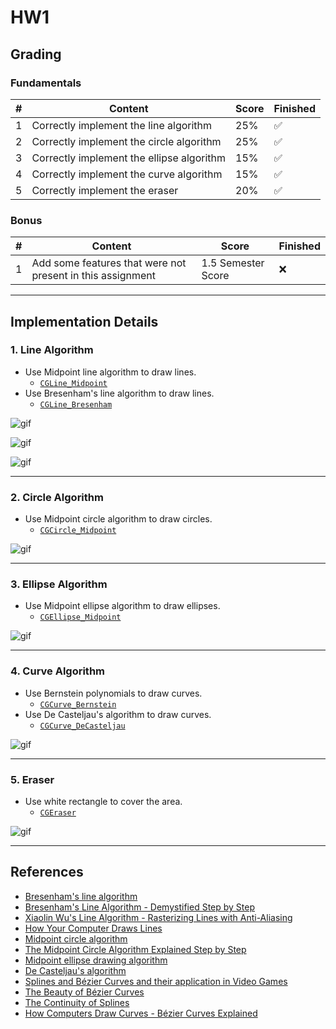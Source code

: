 # HW1

## Grading

### Fundamentals

| # | Content | Score | Finished |
|---|---------|-------|----------|
| 1 | Correctly implement the line algorithm | 25% | ✅ |
| 2 | Correctly implement the circle algorithm | 25% | ✅ |
| 3 | Correctly implement the ellipse algorithm | 15% | ✅ |
| 4 | Correctly implement the curve algorithm | 15% | ✅ |
| 5 | Correctly implement the eraser | 20% | ✅ |

### Bonus

| # | Content | Score | Finished |
|---|---------|-------|----------|
| 1 | Add some features that were not present in this assignment | 1.5 Semester Score | ❌ |

---

## Implementation Details

### 1. Line Algorithm

- Use Midpoint line algorithm to draw lines.
  - [`CGLine_Midpoint`](util.pde)
- Use Bresenham's line algorithm to draw lines.
  - [`CGLine_Bresenham`](util.pde)

![gif](assets/line.gif)

![gif](assets/polygon.gif)

![gif](assets/pencil.gif)

---

### 2. Circle Algorithm

- Use Midpoint circle algorithm to draw circles.
  - [`CGCircle_Midpoint`](util.pde)

![gif](assets/circle.gif)

---

### 3. Ellipse Algorithm

- Use Midpoint ellipse algorithm to draw ellipses.
  - [`CGEllipse_Midpoint`](util.pde)

![gif](assets/ellipse.gif)

---

### 4. Curve Algorithm

- Use Bernstein polynomials to draw curves.
  - [`CGCurve_Bernstein`](util.pde)
- Use De Casteljau's algorithm to draw curves.
  - [`CGCurve_DeCasteljau`](util.pde)

![gif](assets/curve.gif)

---

### 5. Eraser

- Use white rectangle to cover the area.
  - [`CGEraser`](util.pde)

![gif](assets/eraser.gif)

---

## References
- [Bresenham's line algorithm](https://en.wikipedia.org/wiki/Bresenham's_line_algorithm)
- [Bresenham's Line Algorithm - Demystified Step by Step](https://www.youtube.com/watch?v=CceepU1vIKo)
- [Xiaolin Wu's Line Algorithm - Rasterizing Lines with Anti-Aliasing](https://www.youtube.com/watch?v=f3Rs20k-hcI&t=1s)
- [How Your Computer Draws Lines](https://www.youtube.com/watch?v=8gIhNSAXYcQ)
- [Midpoint circle algorithm](https://en.wikipedia.org/wiki/Midpoint_circle_algorithm)
- [The Midpoint Circle Algorithm Explained Step by Step](https://www.youtube.com/watch?v=hpiILbMkF9w)
- [Midpoint ellipse drawing algorithm](https://www.geeksforgeeks.org/dsa/midpoint-ellipse-drawing-algorithm/)
- [De Casteljau's algorithm](https://en.wikipedia.org/wiki/De_Casteljau's_algorithm)
- [Splines and Bézier Curves and their application in Video Games](https://www.gameludere.com/2021/05/13/splines-and-bezier-curves-and-their-application-in-video-games/)
- [The Beauty of Bézier Curves](https://www.youtube.com/watch?v=aVwxzDHniEw)
- [The Continuity of Splines](https://www.youtube.com/watch?v=jvPPXbo87ds)
- [How Computers Draw Curves - Bézier Curves Explained](https://www.youtube.com/watch?v=ABBknLY1L4o&t=172s)